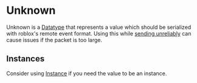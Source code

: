 # Unknown

Unknown is a [Datatype](../datatypes/index.md) that represents a value which should be serialized with roblox's remote
event format. Using this while [sending unreliably](../../network/messages/sending/send_unreliably.md) can cause issues
if the packet is too large.

## Instances

Consider using [Instance](./instance.md) if you need the value to be an instance.
